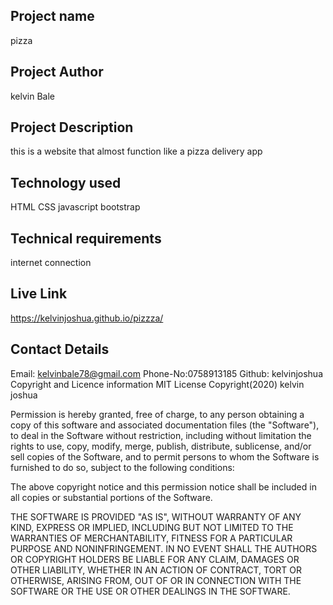 ## Project name
pizza

## Project Author
kelvin Bale

## Project Description
this is a website that almost function like a pizza delivery app

## Technology used
HTML CSS javascript bootstrap

## Technical requirements
internet connection

## Live Link
 https://kelvinjoshua.github.io/pizzza/

## Contact Details
Email: kelvinbale78@gmail.com Phone-No:0758913185 Github: kelvinjoshua Copyright and Licence information MIT License Copyright(2020) kelvin joshua

Permission is hereby granted, free of charge, to any person obtaining a copy of this software and associated documentation files (the "Software"), to deal in the Software without restriction, including without limitation the rights to use, copy, modify, merge, publish, distribute, sublicense, and/or sell copies of the Software, and to permit persons to whom the Software is furnished to do so, subject to the following conditions:

The above copyright notice and this permission notice shall be included in all copies or substantial portions of the Software.

THE SOFTWARE IS PROVIDED "AS IS", WITHOUT WARRANTY OF ANY KIND, EXPRESS OR IMPLIED, INCLUDING BUT NOT LIMITED TO THE WARRANTIES OF MERCHANTABILITY, FITNESS FOR A PARTICULAR PURPOSE AND NONINFRINGEMENT. IN NO EVENT SHALL THE AUTHORS OR COPYRIGHT HOLDERS BE LIABLE FOR ANY CLAIM, DAMAGES OR OTHER LIABILITY, WHETHER IN AN ACTION OF CONTRACT, TORT OR OTHERWISE, ARISING FROM, OUT OF OR IN CONNECTION WITH THE SOFTWARE OR THE USE OR OTHER DEALINGS IN THE SOFTWARE.
